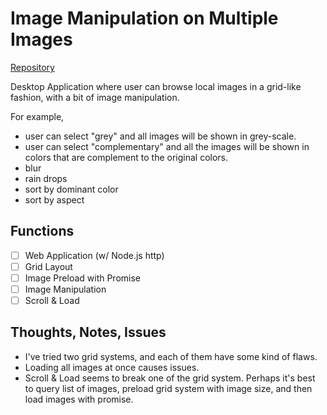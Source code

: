 # Image Manipulation on Multiple Images

[Repository](https://github.com/harplife/image_view)

Desktop Application where user can browse local images in a grid-like fashion, with a bit of image manipulation.

For example,

- user can select "grey" and all images will be shown in grey-scale.
- user can select "complementary" and all the images will be shown in colors that are complement to the original colors.
- blur
- rain drops
- sort by dominant color
- sort by aspect

## Functions

- [ ] Web Application (w/ Node.js http)
- [ ] Grid Layout
- [ ] Image Preload with Promise
- [ ] Image Manipulation
- [ ] Scroll & Load

## Thoughts, Notes, Issues

- I've tried two grid systems, and each of them have some kind of flaws.
- Loading all images at once causes issues.
- Scroll & Load seems to break one of the grid system. Perhaps it's best to query list of images, preload grid system with image size, and then load images with promise.
